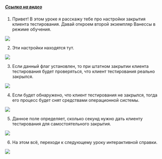 ﻿##### [Ссылка на видео](https://youtu.be/GNgchceazU0)

001. Привет! В этом уроке я расскажу тебе про настройки закрытия клиента тестирования. Давай откроем второй экземпляр Ванессы в режиме обучения.

![](https://vanessa-files.do.bit-erp.ru/Doc/1.2.041.1/MD/Глава02/images/000_ЗакладкаСервисНастройкиКлиентовТестированияЗакрытиеКлиентаТестирования.png)

002. Эти настройки находятся тут.

![](https://vanessa-files.do.bit-erp.ru/Doc/1.2.041.1/MD/Глава02/images/009_ЗакладкаСервисНастройкиКлиентовТестированияЗакрытиеКлиентаТестирования.png)

003. Если данный флаг установлен, то при штатном закрытии клиента тестирования будет проверяться, что клиент тестирования реально закрылся.

![](https://vanessa-files.do.bit-erp.ru/Doc/1.2.041.1/MD/Глава02/images/014_ЗакладкаСервисНастройкиКлиентовТестированияЗакрытиеКлиентаТестирования.png)

004. Если будет обнаружено, что клиент тестирования не закрылся, тогда его процесс будет снят средствами операционной системы.

![](https://vanessa-files.do.bit-erp.ru/Doc/1.2.041.1/MD/Глава02/images/017_ЗакладкаСервисНастройкиКлиентовТестированияЗакрытиеКлиентаТестирования.png)

005. Данное поле определяет, сколько секунд нужно дать клиенту тестирования для самостоятельного закрытия.

![](https://vanessa-files.do.bit-erp.ru/Doc/1.2.041.1/MD/Глава02/images/020_ЗакладкаСервисНастройкиКлиентовТестированияЗакрытиеКлиентаТестирования.png)

006. На этом всё, переходи к следующему уроку интерактивной справки.

![](https://vanessa-files.do.bit-erp.ru/Doc/1.2.041.1/MD/Глава02/images/023_ЗакладкаСервисНастройкиКлиентовТестированияЗакрытиеКлиентаТестирования.png)
